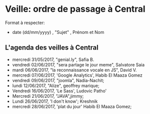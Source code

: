 # Veille: ordre de passage à Central
Format à respecter:   
- date (dd/mm/yyyy)  , "Sujet" ,  Prénom et Nom

## L'agenda des veilles à Central  
- mercredi 31/05/2017, "genial.ly", Safia B.
- vendredi 02/06/2017, "sera partage le jour meme", Salvatore Saia
- mardi 06/06/2017, "la reconnaissance vocale en JS", David V.
- mercredi 07/06/2017, 'Google Analytics', Habib El Maaza Gomez
- vendredi 09/06/2017, "joomla", Nadia-Nachit;
- lundi 12/06/2017, "Alize", geoffrey marique;
- Vendredi 16/06/2017, 'Le Sass', Ludovic Patho'
- Mercredi 21/06/2017, "JAVA",jimmy;
- Lundi 26/06/2017, 	'I don't know'; Kreshnik
- mercredi 28/06/2017, 'plat du jour' Habib El Maaza Gomez;
